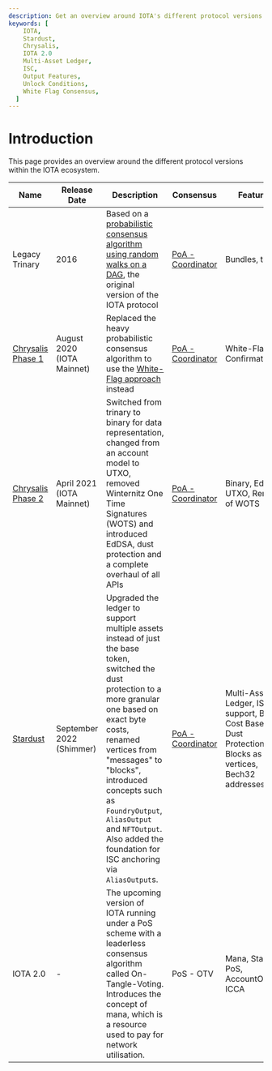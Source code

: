 ```yaml
---
description: Get an overview around IOTA's different protocol versions.
keywords: [
    IOTA,
    Stardust,
    Chrysalis,
    IOTA 2.0
    Multi-Asset Ledger,
    ISC,
    Output Features,
    Unlock Conditions,
    White Flag Consensus,
  ]
---
```


# Introduction

This page provides an overview around the different protocol versions within the IOTA ecosystem.

| Name                                                         | Release Date               | Description                                                                                                                                                                                                                                                                                                                                             | Consensus                                         | Features                                                                                               | Networks                                                                                                   |
| ------------------------------------------------------------ | -------------------------- | ------------------------------------------------------------------------------------------------------------------------------------------------------------------------------------------------------------------------------------------------------------------------------------------------------------------------------------------------------- | ------------------------------------------------- | ------------------------------------------------------------------------------------------------------ | ---------------------------------------------------------------------------------------------------------- |
| Legacy Trinary                                               | 2016                       | Based on a [probabilistic consensus algorithm using random walks on a DAG](https://assets.ctfassets.net/r1dr6vzfxhev/2t4uxvsIqk0EUau6g2sw0g/45eae33637ca92f85dd9f4a3a218e1ec/iota1_4_3.pdf), the original version of the IOTA protocol                                                                                                                  | [PoA - Coordinator](/learn/protocols/coordinator) | Bundles, trinary                                                                                       | -                                                                                                          |
| [Chrysalis Phase 1](/learn/protocols/chrysalis/introduction) | August 2020 (IOTA Mainnet) | Replaced the heavy probabilistic consensus algorithm to use the [White-Flag approach](/learn/protocols/chrysalis/core-concepts/white-flag-consensus) instead                                                                                                                                                                                            | [PoA - Coordinator](/learn/protocols/coordinator) | White-Flag Confirmation                                                                                | [Legacy IOTA Mainnet](/build/networks-endpoints#legacy)                                                   |
| [Chrysalis Phase 2](/learn/protocols/chrysalis/introduction) | April 2021 (IOTA Mainnet)  | Switched from trinary to binary for data representation, changed from an account model to UTXO, removed Winternitz One Time Signatures (WOTS) and introduced EdDSA, dust protection and a complete overhaul of all APIs                                                                                                                                 | [PoA - Coordinator](/learn/protocols/coordinator) | Binary, EdDSA, UTXO, Removal of WOTS                                                                   | [IOTA Mainnet](/build/networks-endpoints#iota-mainnet), [DevNet](/build/networks-endpoints#devnet)       |
| [Stardust](/learn/protocols/stardust/introduction)           | September 2022 (Shimmer)   | Upgraded the ledger to support multiple assets instead of just the base token, switched the dust protection to a more granular one based on exact byte costs, renamed vertices from "messages" to "blocks", introduced concepts such as `FoundryOutput`, `AliasOutput` and `NFTOutput`. Also added the foundation for ISC anchoring via `AliasOutput`s. | [PoA - Coordinator](/learn/protocols/coordinator) | Multi-Asset Ledger, ISC support, Byte Cost Based Dust Protection, Blocks as vertices, Bech32 addresses | [Shimmer](/build/networks-endpoints#shimmer), [Public Testnet](/build/networks-endpoints#public-testnet) |
| IOTA 2.0                                                     | -                          | The upcoming version of IOTA running under a PoS scheme with a leaderless consensus algorithm called On-Tangle-Voting. Introduces the concept of mana, which is a resource used to pay for network utilisation.                                                                                                                                         | PoS - OTV                                         | Mana, Staking, PoS, AccountOutput, ICCA                                                                | -                                                                                                          |
